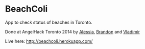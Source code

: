 BeachColi
======

App to check status of beaches in Toronto.

Done at AngelHack Toronto 2014 by [Alessia][a], [Brandon][b] and [Vladimir][v]

Live here: http://beachcoli.herokuapp.com/

[a]: https://github.com/alessbell
[b]: https://github.com/brandoshmando
[v]: https://github.com/vlad-ninja
